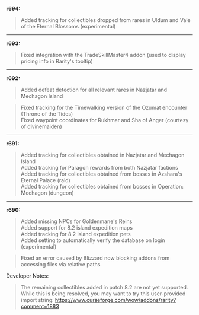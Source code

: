 **r694:**

> Added tracking for collectibles dropped from rares in Uldum and Vale of the Eternal Blossoms (experimental)

-----

**r693:**

> Fixed integration with the TradeSkillMaster4 addon (used to display pricing info in Rarity's tooltip)

-----

**r692:**

> Added defeat detection for all relevant rares in Nazjatar and Mechagon Island

> Fixed tracking for the Timewalking version of the Ozumat encounter (Throne of the Tides)
<br>Fixed waypoint coordinates for Rukhmar and Sha of Anger (courtesy of divinemaiden)

-----

**r691:**

> Added tracking for collectibles obtained in Nazjatar and Mechagon Island
<br>Added tracking for Paragon rewards from both Nazjatar factions
<br>Added tracking for collectibles obtained from bosses in Azshara's Eternal Palace (raid)
<br>Added tracking for collectibles obtained from bosses in Operation: Mechagon (dungeon)

-----

**r690:**

> Added missing NPCs for Goldenmane's Reins
<br>Added support for 8.2 island expedition maps
<br>Added tracking for 8.2 island expedition pets
<br>Added setting to automatically verify the database on login (experimental)

> Fixed an error caused by Blizzard now blocking addons from accessing files via relative paths

Developer Notes:
> The remaining collectibles added in patch 8.2 are not yet supported. While this is being resolved, you may want to try this user-provided import string: https://www.curseforge.com/wow/addons/rarity?comment=1883
